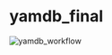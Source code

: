 # yamdb_final

![yamdb_workflow](https://github.com/Eugenii1996/yamdb_final/actions/workflows/yamdb_workflow.yml/badge.svg)